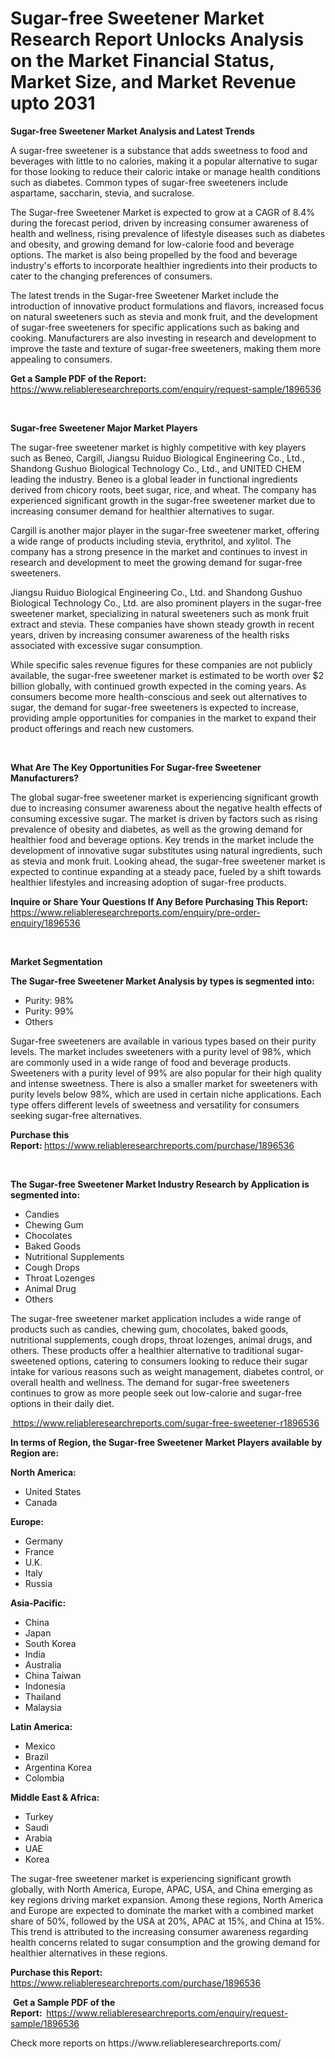 <p><h1>Sugar-free Sweetener Market Research Report Unlocks Analysis on the Market Financial Status, Market Size, and Market Revenue upto 2031</h1></p><p><strong>Sugar-free Sweetener Market Analysis and Latest Trends</strong></p>
<p><p>A sugar-free sweetener is a substance that adds sweetness to food and beverages with little to no calories, making it a popular alternative to sugar for those looking to reduce their caloric intake or manage health conditions such as diabetes. Common types of sugar-free sweeteners include aspartame, saccharin, stevia, and sucralose.</p><p>The Sugar-free Sweetener Market is expected to grow at a CAGR of 8.4% during the forecast period, driven by increasing consumer awareness of health and wellness, rising prevalence of lifestyle diseases such as diabetes and obesity, and growing demand for low-calorie food and beverage options. The market is also being propelled by the food and beverage industry's efforts to incorporate healthier ingredients into their products to cater to the changing preferences of consumers.</p><p>The latest trends in the Sugar-free Sweetener Market include the introduction of innovative product formulations and flavors, increased focus on natural sweeteners such as stevia and monk fruit, and the development of sugar-free sweeteners for specific applications such as baking and cooking. Manufacturers are also investing in research and development to improve the taste and texture of sugar-free sweeteners, making them more appealing to consumers.</p></p>
<p><strong>Get a Sample PDF of the Report:&nbsp;</strong> <a href="https://www.reliableresearchreports.com/enquiry/request-sample/1896536">https://www.reliableresearchreports.com/enquiry/request-sample/1896536</a></p>
<p>&nbsp;</p>
<p><strong>Sugar-free Sweetener Major Market Players</strong></p>
<p><p>The sugar-free sweetener market is highly competitive with key players such as Beneo, Cargill, Jiangsu Ruiduo Biological Engineering Co., Ltd., Shandong Gushuo Biological Technology Co., Ltd., and UNITED CHEM leading the industry. Beneo is a global leader in functional ingredients derived from chicory roots, beet sugar, rice, and wheat. The company has experienced significant growth in the sugar-free sweetener market due to increasing consumer demand for healthier alternatives to sugar.</p><p>Cargill is another major player in the sugar-free sweetener market, offering a wide range of products including stevia, erythritol, and xylitol. The company has a strong presence in the market and continues to invest in research and development to meet the growing demand for sugar-free sweeteners.</p><p>Jiangsu Ruiduo Biological Engineering Co., Ltd. and Shandong Gushuo Biological Technology Co., Ltd. are also prominent players in the sugar-free sweetener market, specializing in natural sweeteners such as monk fruit extract and stevia. These companies have shown steady growth in recent years, driven by increasing consumer awareness of the health risks associated with excessive sugar consumption.</p><p>While specific sales revenue figures for these companies are not publicly available, the sugar-free sweetener market is estimated to be worth over $2 billion globally, with continued growth expected in the coming years. As consumers become more health-conscious and seek out alternatives to sugar, the demand for sugar-free sweeteners is expected to increase, providing ample opportunities for companies in the market to expand their product offerings and reach new customers.</p></p>
<p>&nbsp;</p>
<p><strong>What Are The Key Opportunities For Sugar-free Sweetener Manufacturers?</strong></p>
<p><p>The global sugar-free sweetener market is experiencing significant growth due to increasing consumer awareness about the negative health effects of consuming excessive sugar. The market is driven by factors such as rising prevalence of obesity and diabetes, as well as the growing demand for healthier food and beverage options. Key trends in the market include the development of innovative sugar substitutes using natural ingredients, such as stevia and monk fruit. Looking ahead, the sugar-free sweetener market is expected to continue expanding at a steady pace, fueled by a shift towards healthier lifestyles and increasing adoption of sugar-free products.</p></p>
<p><strong>Inquire or Share Your Questions If Any Before Purchasing This Report:</strong> <a href="https://www.reliableresearchreports.com/enquiry/pre-order-enquiry/1896536">https://www.reliableresearchreports.com/enquiry/pre-order-enquiry/1896536</a></p>
<p>&nbsp;</p>
<p><strong>Market Segmentation</strong></p>
<p><strong>The Sugar-free Sweetener Market Analysis by types is segmented into:</strong></p>
<p><ul><li>Purity: 98%</li><li>Purity: 99%</li><li>Others</li></ul></p>
<p><p>Sugar-free sweeteners are available in various types based on their purity levels. The market includes sweeteners with a purity level of 98%, which are commonly used in a wide range of food and beverage products. Sweeteners with a purity level of 99% are also popular for their high quality and intense sweetness. There is also a smaller market for sweeteners with purity levels below 98%, which are used in certain niche applications. Each type offers different levels of sweetness and versatility for consumers seeking sugar-free alternatives.</p></p>
<p><strong>Purchase this Report:&nbsp;</strong><a href="https://www.reliableresearchreports.com/purchase/1896536">https://www.reliableresearchreports.com/purchase/1896536</a></p>
<p>&nbsp;</p>
<p><strong>The Sugar-free Sweetener Market Industry Research by Application is segmented into:</strong></p>
<p><ul><li>Candies</li><li>Chewing Gum</li><li>Chocolates</li><li>Baked Goods</li><li>Nutritional Supplements</li><li>Cough Drops</li><li>Throat Lozenges</li><li>Animal Drug</li><li>Others</li></ul></p>
<p><p>The sugar-free sweetener market application includes a wide range of products such as candies, chewing gum, chocolates, baked goods, nutritional supplements, cough drops, throat lozenges, animal drugs, and others. These products offer a healthier alternative to traditional sugar-sweetened options, catering to consumers looking to reduce their sugar intake for various reasons such as weight management, diabetes control, or overall health and wellness. The demand for sugar-free sweeteners continues to grow as more people seek out low-calorie and sugar-free options in their daily diet.</p></p>
<p><a href="https://www.reliableresearchreports.com/sugar-free-sweetener-r1896536">&nbsp;https://www.reliableresearchreports.com/sugar-free-sweetener-r1896536</a></p>
<p><strong>In terms of Region, the Sugar-free Sweetener Market Players available by Region are:</strong></p>
<p>
    <p> <strong> North America: </strong>
        <ul>
            <li>United States</li>
            <li>Canada</li>
        </ul>
        </p> 
    <p> <strong> Europe: </strong>
        <ul>
            <li>Germany</li>
            <li>France</li>
            <li>U.K.</li>
            <li>Italy</li>
            <li>Russia</li>
        </ul>
        </p> 
    <p> <strong> Asia-Pacific: </strong>
        <ul>
            <li>China</li>
            <li>Japan</li>
            <li>South Korea</li>
            <li>India</li>
            <li>Australia</li>
            <li>China Taiwan</li>
            <li>Indonesia</li>
            <li>Thailand</li>
            <li>Malaysia</li>
        </ul>
        </p> 
    <p> <strong> Latin America: </strong>
        <ul>
            <li>Mexico</li>
            <li>Brazil</li>
            <li>Argentina Korea</li>
            <li>Colombia</li>
        </ul>
        </p> 
    <p> <strong> Middle East & Africa: </strong>
        <ul>
            <li>Turkey</li>
            <li>Saudi</li>
            <li>Arabia</li>
            <li>UAE</li>
            <li>Korea</li>
        </ul>
    </p>
    </p>
<p><p>The sugar-free sweetener market is experiencing significant growth globally, with North America, Europe, APAC, USA, and China emerging as key regions driving market expansion. Among these regions, North America and Europe are expected to dominate the market with a combined market share of 50%, followed by the USA at 20%, APAC at 15%, and China at 15%. This trend is attributed to the increasing consumer awareness regarding health concerns related to sugar consumption and the growing demand for healthier alternatives in these regions.</p></p>
<p><strong>Purchase this Report: </strong><a href="https://www.reliableresearchreports.com/purchase/1896536">https://www.reliableresearchreports.com/purchase/1896536</a></p>
<p>&nbsp;<strong>Get a Sample PDF of the Report:&nbsp;&nbsp;</strong><a href="https://www.reliableresearchreports.com/enquiry/request-sample/1896536">https://www.reliableresearchreports.com/enquiry/request-sample/1896536</a></p>
<p><strong></strong></p>
<p>Check more reports on https://www.reliableresearchreports.com/</p>